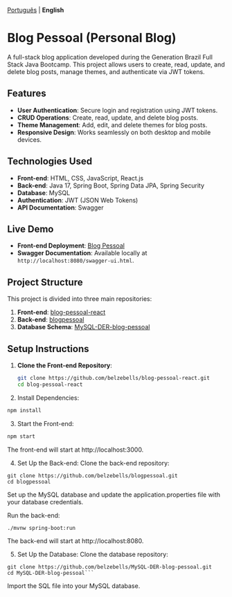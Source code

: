 [Português](README-pt.md) | **English**

# **Blog Pessoal (Personal Blog)**

A full-stack blog application developed during the Generation Brazil Full Stack Java Bootcamp. This project allows users to create, read, update, and delete blog posts, manage themes, and authenticate via JWT tokens.

## **Features**
- **User Authentication**: Secure login and registration using JWT tokens.
- **CRUD Operations**: Create, read, update, and delete blog posts.
- **Theme Management**: Add, edit, and delete themes for blog posts.
- **Responsive Design**: Works seamlessly on both desktop and mobile devices.

## **Technologies Used**
- **Front-end**: HTML, CSS, JavaScript, React.js
- **Back-end**: Java 17, Spring Boot, Spring Data JPA, Spring Security
- **Database**: MySQL
- **Authentication**: JWT (JSON Web Tokens)
- **API Documentation**: Swagger

## **Live Demo**
- **Front-end Deployment**: [Blog Pessoal](https://blog-pessoal-react-vert.vercel.app/)
- **Swagger Documentation**: Available locally at `http://localhost:8080/swagger-ui.html`.

## **Project Structure**
This project is divided into three main repositories:
1. **Front-end**: [blog-pessoal-react](https://github.com/belzebells/blog-pessoal-react)  
2. **Back-end**: [blogpessoal](https://github.com/belzebells/blogpessoal)  
3. **Database Schema**: [MySQL-DER-blog-pessoal](https://github.com/belzebells/MySQL-DER-blog-pessoal)  

## **Setup Instructions**
1. **Clone the Front-end Repository**:
   ```bash
   git clone https://github.com/belzebells/blog-pessoal-react.git
   cd blog-pessoal-react
   
2. Install Dependencies:
```bash
npm install
```

3. Start the Front-end:
```bash
npm start
```
The front-end will start at http://localhost:3000.

4. Set Up the Back-end:
Clone the back-end repository:
```
git clone https://github.com/belzebells/blogpessoal.git
cd blogpessoal
```
Set up the MySQL database and update the application.properties file with your database credentials.

Run the back-end:
```
./mvnw spring-boot:run
```
The back-end will start at http://localhost:8080.

5. Set Up the Database:
Clone the database repository:
```
git clone https://github.com/belzebells/MySQL-DER-blog-pessoal.git
cd MySQL-DER-blog-pessoal```
```
Import the SQL file into your MySQL database.
```



